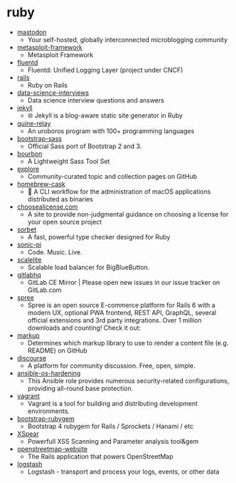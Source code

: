 # ruby
- [mastodon](https://github.com/tootsuite/mastodon)
  - Your self-hosted, globally interconnected microblogging community
- [metasploit-framework](https://github.com/rapid7/metasploit-framework)
  - Metasploit Framework
- [fluentd](https://github.com/fluent/fluentd)
  - Fluentd: Unified Logging Layer (project under CNCF)
- [rails](https://github.com/rails/rails)
  - Ruby on Rails
- [data-science-interviews](https://github.com/alexeygrigorev/data-science-interviews)
  - Data science interview questions and answers
- [jekyll](https://github.com/jekyll/jekyll)
  - 🌐 Jekyll is a blog-aware static site generator in Ruby
- [quine-relay](https://github.com/mame/quine-relay)
  - An uroboros program with 100+ programming languages
- [bootstrap-sass](https://github.com/twbs/bootstrap-sass)
  - Official Sass port of Bootstrap 2 and 3.
- [bourbon](https://github.com/thoughtbot/bourbon)
  - A Lightweight Sass Tool Set
- [explore](https://github.com/github/explore)
  - Community-curated topic and collection pages on GitHub
- [homebrew-cask](https://github.com/Homebrew/homebrew-cask)
  - 🍻 A CLI workflow for the administration of macOS applications distributed as binaries
- [choosealicense.com](https://github.com/github/choosealicense.com)
  - A site to provide non-judgmental guidance on choosing a license for your open source project
- [sorbet](https://github.com/sorbet/sorbet)
  - A fast, powerful type checker designed for Ruby
- [sonic-pi](https://github.com/samaaron/sonic-pi)
  - Code. Music. Live.
- [scalelite](https://github.com/blindsidenetworks/scalelite)
  - Scalable load balancer for BigBlueButton.
- [gitlabhq](https://github.com/gitlabhq/gitlabhq)
  - GitLab CE Mirror | Please open new issues in our issue tracker on GitLab.com
- [spree](https://github.com/spree/spree)
  - Spree is an open source E-commerce platform for Rails 6 with a modern UX, optional PWA frontend, REST API, GraphQL, several official extensions and 3rd party integrations. Over 1 million downloads and counting! Check it out:
- [markup](https://github.com/github/markup)
  - Determines which markup library to use to render a content file (e.g. README) on GitHub
- [discourse](https://github.com/discourse/discourse)
  - A platform for community discussion. Free, open, simple.
- [ansible-os-hardening](https://github.com/dev-sec/ansible-os-hardening)
  - This Ansible role provides numerous security-related configurations, providing all-round base protection.
- [vagrant](https://github.com/hashicorp/vagrant)
  - Vagrant is a tool for building and distributing development environments.
- [bootstrap-rubygem](https://github.com/twbs/bootstrap-rubygem)
  - Bootstrap 4 rubygem for Rails / Sprockets / Hanami / etc
- [XSpear](https://github.com/hahwul/XSpear)
  - Powerfull XSS Scanning and Parameter analysis tool&gem
- [openstreetmap-website](https://github.com/openstreetmap/openstreetmap-website)
  - The Rails application that powers OpenStreetMap
- [logstash](https://github.com/elastic/logstash)
  - Logstash - transport and process your logs, events, or other data
